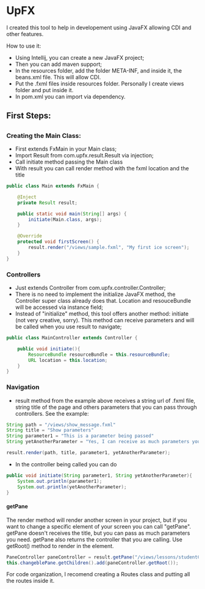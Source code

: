 <h1>UpFX</h1>

I created this tool to help in developement using JavaFX allowing CDI and other features.

How to use it:
- Using Intellij, you can create a new JavaFX project;
- Then you can add maven support;
- In the resources folder, add the folder META-INF, and inside it, the beans.xml file. This will allow CDI.
- Put the .fxml files inside resources folder. Personally I create views folder and put inside it.
- In pom.xml you can import via dependency.

<h2>First Steps:<h2>

<h3>Creating the Main Class:</h3>

- First extends FxMain in your Main class;
- Import Result from com.upfx.result.Result via injection;
- Call initiate method passing the Main class
- With result you can call render method with the fxml location and the title

```java
public class Main extends FxMain {

    @Inject
    private Result result;

    public static void main(String[] args) {
        initiate(Main.class, args);
    }

    @Override
    protected void firstScreen() {
        result.render("/views/sample.fxml", "My first ice screen");
    }
}
```
  <h3>Controllers</h3>

- Just extends Controller from com.upfx.controller.Controller;
- There is no need to implement the initialize JavaFX method, the Controller super class already does that.
Location and resouceBundle will be accessed via instance field;
- Instead of "initialize" method, this tool offers another method: initiate (not very creative, sorry).
This method can receive parameters and will be called when you use result to navigate;


```java
public class MainController extends Controller {

    public void initiate(){
        ResourceBundle resourceBundle = this.resourceBundle;
        URL location = this.location;
    }
}
```
<h3>Navigation</h3>

- result method from the example above receives a string url of .fxml file, string title of the page
and others parameters that you can pass through controllers. See the example:

```java
String path = "/views/show_message.fxml"
String title = "Show parameters"
String parameter1 = "This is a parameter being passed"
String yetAnotherParameter = "Yes, I can receive as much parameters your controller needs"

result.render(path, title, parameter1, yetAnotherParameter);
```

- In the controller being called you can do

```java
public void initiate(String parameter1, String yetAnotherParameter){
    System.out.println(parameter1);
    System.out.println(yetAnotherParameter);
}
```

<h4>getPane</h4>
The render method will render another screen in your project, but if you want to change a specific element of your screen you can call "getPane".
getPane doesn't receives the title, but you can pass as much parameters you need. getPane also returns the controller that you are calling. Use getRoot() method to render in the element.

```java
PaneController paneController = result.getPane("/views/lessons/studentCard.fxml", "A parameter");
this.changeblePane.getChildren().add(paneController.getRoot());
```

For code organization, I recomend creating a Routes class and putting all the routes inside it.
